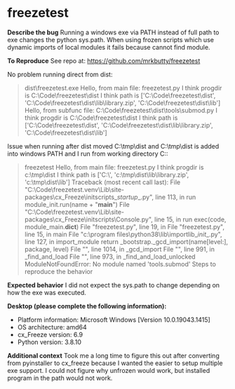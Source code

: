 # freezetest

**Describe the bug**
Running a windows exe via PATH instead of full path to exe changes the python sys.path.
When using frozen scripts which use dynamic imports of local modules it fails because cannot find module.

**To Reproduce**
See repo at: https://github.com/mrkbutty/freezetest

No problem running direct from dist:

>dist\freezetest.exe
Hello, from main file: freezetest.py
I think progdir is C:\Code\freezetest\dist
I think path is ['C:\\Code\\freezetest\\dist', 'C:\\Code\\freezetest\\dist\\lib\\library.zip', 'C:\\Code\\freezetest\\dist\\lib']
Hello, from subfunc file: C:\Code\freezetest\dist\tools\submod.py
I think progdir is C:\Code\freezetest\dist
I think path is ['C:\\Code\\freezetest\\dist', 'C:\\Code\\freezetest\\dist\\lib\\library.zip', 'C:\\Code\\freezetest\\dist\\lib']


Issue when running after dist moved C:\tmp\dist and C:\tmp\dist is added into windows PATH and I run from working directory C:\:

>freezetest
Hello, from main file: freezetest.py
I think progdir is c:\tmp\dist
I think path is ['C:\\', 'c:\\tmp\\dist\\lib\\library.zip', 'c:\\tmp\\dist\\lib']
Traceback (most recent call last):
  File "C:\Code\freezetest\.venv\Lib\site-packages\cx_Freeze\initscripts\__startup__.py", line 113, in run
    module_init.run(name + "__main__")
  File "C:\Code\freezetest\.venv\Lib\site-packages\cx_Freeze\initscripts\Console.py", line 15, in run
    exec(code, module_main.__dict__)
  File "freezetest.py", line 19, in <module>
  File "freezetest.py", line 15, in main
  File "c:\program files\python38\lib\importlib\__init__.py", line 127, in import_module
    return _bootstrap._gcd_import(name[level:], package, level)
  File "<frozen importlib._bootstrap>", line 1014, in _gcd_import
  File "<frozen importlib._bootstrap>", line 991, in _find_and_load
  File "<frozen importlib._bootstrap>", line 973, in _find_and_load_unlocked
ModuleNotFoundError: No module named 'tools.submod'
Steps to reproduce the behavior


**Expected behavior**
I did not expect the sys.path to change depending on how the exe was executed.


**Desktop (please complete the following information):**
 - Platform information: Microsoft Windows [Version 10.0.19043.1415]
 - OS architecture: amd64
 - cx_Freeze version: 6.9
 - Python version: 3.8.10

**Additional context**
Took me a long time to figure this out after converting from pyinstaller to cx_freeze because I wanted the easier to setup multiple exe support.  I could not figure why unfrozen would work, but installed program in the path would not work.